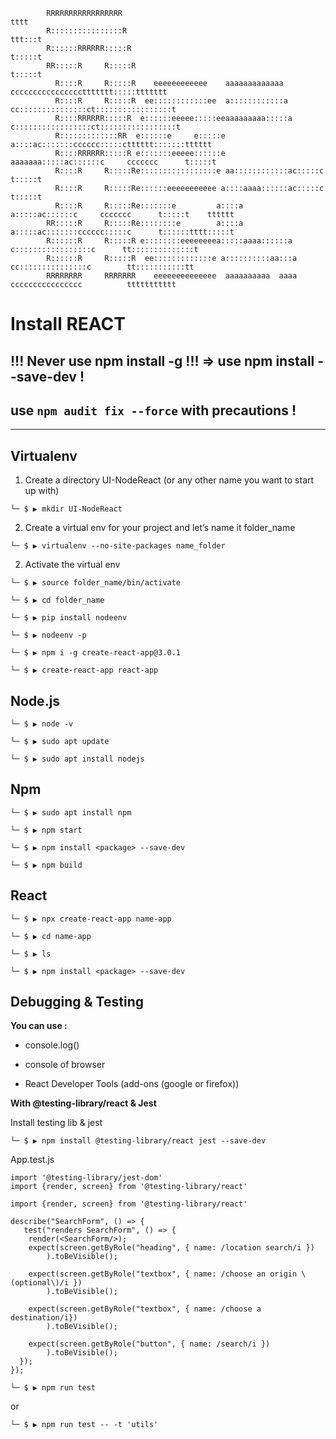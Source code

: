                                              
                                                                                                  
                                                                                                  
            RRRRRRRRRRRRRRRRR                                                                   tttt          
            R::::::::::::::::R                                                               ttt:::t          
            R::::::RRRRRR:::::R                                                              t:::::t          
            RR:::::R     R:::::R                                                             t:::::t          
              R::::R     R:::::R    eeeeeeeeeeee    aaaaaaaaaaaaa      ccccccccccccccccttttttt:::::ttttttt    
              R::::R     R:::::R  ee::::::::::::ee  a::::::::::::a   cc:::::::::::::::ct:::::::::::::::::t    
              R::::RRRRRR:::::R  e::::::eeeee:::::eeaaaaaaaaa:::::a c:::::::::::::::::ct:::::::::::::::::t    
              R:::::::::::::RR  e::::::e     e:::::e         a::::ac:::::::cccccc:::::ctttttt:::::::tttttt    
              R::::RRRRRR:::::R e:::::::eeeee::::::e  aaaaaaa:::::ac::::::c     ccccccc      t:::::t          
              R::::R     R:::::Re:::::::::::::::::e aa::::::::::::ac:::::c                   t:::::t          
              R::::R     R:::::Re::::::eeeeeeeeeee a::::aaaa::::::ac:::::c                   t:::::t          
              R::::R     R:::::Re:::::::e         a::::a    a:::::ac::::::c     ccccccc      t:::::t    tttttt
            RR:::::R     R:::::Re::::::::e        a::::a    a:::::ac:::::::cccccc:::::c      t::::::tttt:::::t
            R::::::R     R:::::R e::::::::eeeeeeeea:::::aaaa::::::a c:::::::::::::::::c      tt::::::::::::::t
            R::::::R     R:::::R  ee:::::::::::::e a::::::::::aa:::a cc:::::::::::::::c        tt:::::::::::tt
            RRRRRRRR     RRRRRRR    eeeeeeeeeeeeee  aaaaaaaaaa  aaaa   cccccccccccccccc          ttttttttttt  
                                                                                                  
                                                                                                  
                                                                                                  
# Install REACT


## !!! Never use npm install -g !!! => use npm install --save-dev !
## use `npm audit fix --force` with precautions !

---

## Virtualenv

1. Create a directory UI-NodeReact (or any other name you want to start up with)

`└─ $ ▶ mkdir UI-NodeReact`

2. Create a virtual env for your project and let’s name it folder_name

`└─ $ ▶ virtualenv --no-site-packages name_folder`

2. Activate the virtual env

`└─ $ ▶ source folder_name/bin/activate`

`└─ $ ▶ cd folder_name`

`└─ $ ▶ pip install nodeenv`

`└─ $ ▶ nodeenv -p`

`└─ $ ▶ npm i -g create-react-app@3.0.1`

`└─ $ ▶ create-react-app react-app`


## Node.js

`└─ $ ▶ node -v`

`└─ $ ▶ sudo apt update`

`└─ $ ▶ sudo apt install nodejs`


## Npm

`└─ $ ▶ sudo apt install npm`

`└─ $ ▶ npm start`

`└─ $ ▶ npm install <package> --save-dev`

`└─ $ ▶ npm build`


## React

`└─ $ ▶ npx create-react-app name-app`

`└─ $ ▶ cd name-app`

`└─ $ ▶ ls`

`└─ $ ▶ npm install <package> --save-dev`


## Debugging & Testing

**You can use :**

- console.log()

- console of browser

- React Developer Tools (add-ons (google or firefox))

**With @testing-library/react & Jest**

Install testing lib & jest

`└─ $ ▶ npm install @testing-library/react jest --save-dev`

App.test.js

```
import '@testing-library/jest-dom'
import {render, screen} from '@testing-library/react'
```

```
import {render, screen} from '@testing-library/react'

describe("SearchForm", () => {
   test("renders SearchForm", () => {
    render(<SearchForm/>);
    expect(screen.getByRole("heading", { name: /location search/i })
        ).toBeVisible();
        
    expect(screen.getByRole("textbox", { name: /choose an origin \(optional\)/i })
        ).toBeVisible();

    expect(screen.getByRole("textbox", { name: /choose a destination/i})
        ).toBeVisible();
        
    expect(screen.getByRole("button", { name: /search/i })
        ).toBeVisible();
  });
});
```

`└─ $ ▶ npm run test`

or

`└─ $ ▶ npm run test -- -t 'utils'`
